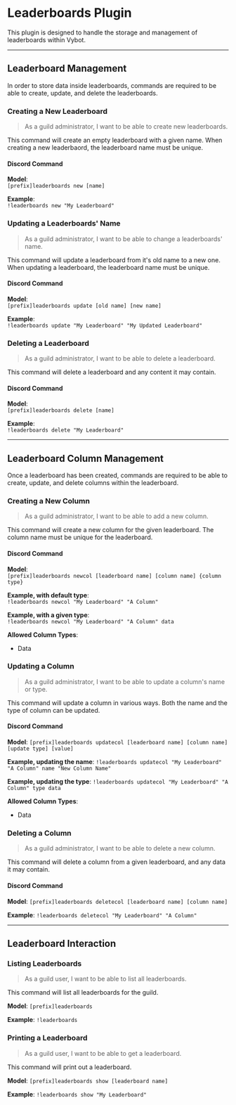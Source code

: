 # Leaderboards Plugin

This plugin is designed to handle the storage and management of leaderboards within Vybot.

---------------------------------------------------------------------------------------

## Leaderboard Management

In order to store data inside leaderboards, commands are required to be able to create, update, and delete the leaderboards.


### Creating a New Leaderboard

> As a guild administrator, I want to be able to create new leaderboards.

This command will create an empty leaderboard with a given name. When creating a new leaderbaord, the leaderboard name must be unique. 

#### Discord Command

**Model**:  
```[prefix]leaderboards new [name]```  

**Example**:  
```!leaderboards new "My Leaderboard"```


### Updating a Leaderboards' Name

> As a guild administrator, I want to be able to change a leaderboards' name.

This command will update a leaderboard from it's old name to a new one. When updating a leaderboard, the leaderboard name must be unique.

#### Discord Command

**Model**:  
```[prefix]leaderboards update [old name] [new name]```

**Example**:  
```!leaderboards update "My Leaderboard" "My Updated Leaderboard"```


### Deleting a Leaderboard

> As a guild administrator, I want to be able to delete a leaderboard.

This command will delete a leaderboard and any content it may contain.

#### Discord Command

**Model**:  
```[prefix]leaderboards delete [name]```

**Example**:  
```!leaderboards delete "My Leaderboard"```

---------------------------------------------------------------------------------------

## Leaderboard Column Management

Once a leaderboard has been created, commands are required to be able to create, update, and delete columns within the leaderboard.


### Creating a New Column

> As a guild administrator, I want to be able to add a new column.

This command will create a new column for the given leaderboard. The column name must be unique for the leaderboard.

#### Discord Command

**Model**:  
```[prefix]leaderboards newcol [leaderboard name] [column name] {column type}```

**Example, with default type**:  
```!leaderboards newcol "My Leaderboard" "A Column"```

**Example, with a given type**:  
```!leaderboards newcol "My Leaderboard" "A Column" data```

**Allowed Column Types**:
* Data


### Updating a Column

> As a guild administrator, I want to be able to update a column's name or type.

This command will update a column in various ways. Both the name and the type of column can be updated.

#### Discord Command

**Model**:
```[prefix]leaderboards updatecol [leaderboard name] [column name] [update type] [value]```

**Example, updating the name**:
```!leaderboards updatecol "My Leaderboard" "A Column" name "New Column Name"```

**Example, updating the type**:
```!leaderboards updatecol "My Leaderboard" "A Column" type data```

**Allowed Column Types**:
* Data


### Deleting a Column

> As a guild administrator, I want to be able to delete a new column.

This command will delete a column from a given leaderboard, and any data it may contain.

#### Discord Command

**Model**:
```[prefix]leaderboards deletecol [leaderboard name] [column name]```

**Example**:
```!leaderboards deletecol "My Leaderboard" "A Column"```

---------------------------------------------------------------------------------------

## Leaderboard Interaction

### Listing Leaderboards

> As a guild user, I want to be able to list all leaderboards.

This command will list all leaderboards for the guild.

**Model**:
```[prefix]leaderboards```

**Example**:
```!leaderboards```

### Printing a Leaderboard

> As a guild user, I want to be able to get a leaderboard.

This command will print out a leaderboard.

**Model**:
```[prefix]leaderboards show [leaderboard name]```

**Example**:
```!leaderboards show "My Leaderboard"```